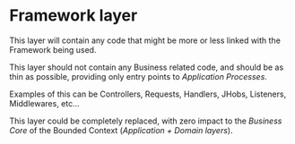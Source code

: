 # Framework layer

This layer will contain any code that might be more or less linked with the Framework being used.

This layer should not contain any Business related code, and should be as thin as possible, providing only
entry points to _Application Processes_.

Examples of this can be Controllers, Requests, Handlers, JHobs, Listeners, Middlewares, etc...

This layer could be completely replaced, with zero impact to the _Business Core_ of the Bounded Context
(_Application + Domain layers_).
